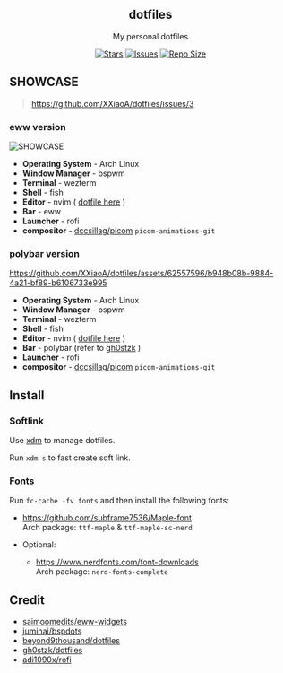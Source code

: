 <p align="center">
  <h2 align="center">dotfiles</h2>
</p>

<p align="center">
	My personal dotfiles
</p>

<p align="center">
	<a href="https://github.com/XXiaoA/dotfiles/stargazers">
		<img alt="Stars" src="https://img.shields.io/github/stars/XXiaoA/dotfiles?style=for-the-badge&logo=starship&color=C9CBFF&logoColor=D9E0EE&labelColor=302D41"></a>
	<a href="https://github.com/XXiaoA/dotfiles/issues">
		<img alt="Issues" src="https://img.shields.io/github/issues/XXiaoA/dotfiles?style=for-the-badge&logo=bilibili&color=F5E0DC&logoColor=D9E0EE&labelColor=302D41"></a>
	<a href="https://github.com/XXiaoA/dotfiles">
		<img alt="Repo Size" src="https://img.shields.io/github/repo-size/XXiaoA/dotfiles?color=%23DDB6F2&label=SIZE&logo=codesandbox&style=for-the-badge&logoColor=D9E0EE&labelColor=302D41"/></a>
</p>

## SHOWCASE
> https://github.com/XXiaoA/dotfiles/issues/3

### eww version

![SHOWCASE](https://github.com/XXiaoA/dotfiles/assets/62557596/70322183-33d3-4bd8-9d6a-c32a5bcd3d41)
* **Operating System** \- Arch Linux
* **Window Manager** \- bspwm
* **Terminal** \- wezterm
* **Shell** \- fish
* **Editor** \- nvim ( [dotfile here](https://github.com/XXiaoA/nvimrc) )
* **Bar** \- eww
* **Launcher** \- rofi
* **compositor** \- [dccsillag/picom](https://github.com/dccsillag/picom) `picom-animations-git`


### polybar version

https://github.com/XXiaoA/dotfiles/assets/62557596/b948b08b-9884-4a21-bf89-b6106733e995

* **Operating System** \- Arch Linux
* **Window Manager** \- bspwm
* **Terminal** \- wezterm
* **Shell** \- fish
* **Editor** \- nvim ( [dotfile here](https://github.com/XXiaoA/nvimrc) )
* **Bar** \- polybar (refer to [gh0stzk](https://github.com/gh0stzk/dotfiles) )
* **Launcher** \- rofi
* **compositor** \- [dccsillag/picom](https://github.com/dccsillag/picom) `picom-animations-git`


## Install
### Softlink
Use [xdm](https://github.com/XXiaoA/xdm) to manage dotfiles.

Run `xdm s` to fast create soft link.

### Fonts
Run `fc-cache -fv fonts` and then install the following fonts:

- https://github.com/subframe7536/Maple-font <br>
Arch package: `ttf-maple` & `ttf-maple-sc-nerd`

- Optional:
    - https://www.nerdfonts.com/font-downloads <br>
      Arch package: `nerd-fonts-complete`


## Credit
- [saimoomedits/eww-widgets](https://github.com/saimoomedits/eww-widgets)
- [juminai/bspdots](https://github.com/juminai/bspdots)
- [beyond9thousand/dotfiles](https://github.com/beyond9thousand/dotfiles)
- [gh0stzk/dotfiles](https://github.com/gh0stzk/dotfiles)
- [adi1090x/rofi](https://github.com/adi1090x/rofi)
